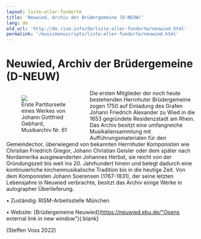 ```yaml
---
layout: liste-aller-fundorte
title: 'Neuwied, Archiv der Brüdergemeine (D-NEUW)'
lang: de
old_url: 'http://de.rism.info/de/liste-aller-fundorte/neuwied.html'
permalink: '/musicmanuscripts/liste-aller-fundorte/neuwied.html'
---
```



# Neuwied, Archiv der Brüdergemeine (D-NEUW)


<div style="float: left; width: 44%">
   <figure class="figure">
      <div class="float-left">
         <img src="/images/projects/neuwied.jpg">
      </div>
      <figcaption class="figcaption">
         Erste Partiturseite eines Werkes von Johann Gottfried Gebhard, Musikarchiv Nr. 61
      </figcaption>
   </figure>
</div>

Die ersten Mitglieder der noch heute bestehenden Herrnhuter Brüdergemeine zogen 1750 auf Einladung des Grafen Johann Friedrich Alexander zu Wied in die 1653 gegründete Residenzstadt am Rhein. Das Archiv besitzt eine umfangreiche Musikaliensammlung mit Aufführungsmaterialen für den Gemeindechor, überwiegend von bekannten Herrnhuter Komponisten wie Christian Friedrich Gregor, Johann Christian Geisler oder dem später nach Nordamerika ausgewanderten Johannes Herbst, sie reicht von der Gründungszeit bis weit ins 20. Jahrhundert hinein und belegt dadurch eine kontinuierliche kirchenmusikalische Tradition bis in die heutige Zeit. Von dem Komponisten Johann Soerensen (1767-1831), der seine letzten Lebensjahre in Neuwied verbrachte, besitzt das Archiv einige Werke in autographer Überlieferung. 

• Zuständig: RISM-Arbeitsstelle München

• Website: [Brüdergemeine Neuwied](https://neuwied.ebu.de/"Opens external link in new window"){:blank}

(Steffen Voss 2022)
